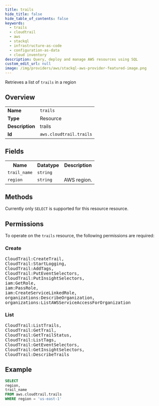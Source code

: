 ```yaml
---
title: trails
hide_title: false
hide_table_of_contents: false
keywords:
  - trails
  - cloudtrail
  - aws
  - stackql
  - infrastructure-as-code
  - configuration-as-data
  - cloud inventory
description: Query, deploy and manage AWS resources using SQL
custom_edit_url: null
image: /img/providers/aws/stackql-aws-provider-featured-image.png
---
```

Retrieves a list of <code>trails</code> in a region

## Overview
<table><tbody>
<tr><td><b>Name</b></td><td><code>trails</code></td></tr>
<tr><td><b>Type</b></td><td>Resource</td></tr>
<tr><td><b>Description</b></td><td>trails</td></tr>
<tr><td><b>Id</b></td><td><code>aws.cloudtrail.trails</code></td></tr>
</tbody></table>

## Fields
<table><tbody>
<tr><th>Name</th><th>Datatype</th><th>Description</th></tr>
<tr><td><code>trail_name</code></td><td><code>string</code></td><td></td></tr>
<tr><td><code>region</code></td><td><code>string</code></td><td>AWS region.</td></tr>

</tbody></table>

## Methods
Currently only <code>SELECT</code> is supported for this resource resource.

## Permissions

To operate on the <code>trails</code> resource, the following permissions are required:

### Create
<pre>
CloudTrail:CreateTrail,
CloudTrail:StartLogging,
CloudTrail:AddTags,
CloudTrail:PutEventSelectors,
CloudTrail:PutInsightSelectors,
iam:GetRole,
iam:PassRole,
iam:CreateServiceLinkedRole,
organizations:DescribeOrganization,
organizations:ListAWSServiceAccessForOrganization</pre>

### List
<pre>
CloudTrail:ListTrails,
CloudTrail:GetTrail,
CloudTrail:GetTrailStatus,
CloudTrail:ListTags,
CloudTrail:GetEventSelectors,
CloudTrail:GetInsightSelectors,
CloudTrail:DescribeTrails</pre>


## Example
```sql
SELECT
region,
trail_name
FROM aws.cloudtrail.trails
WHERE region = 'us-east-1'
```
